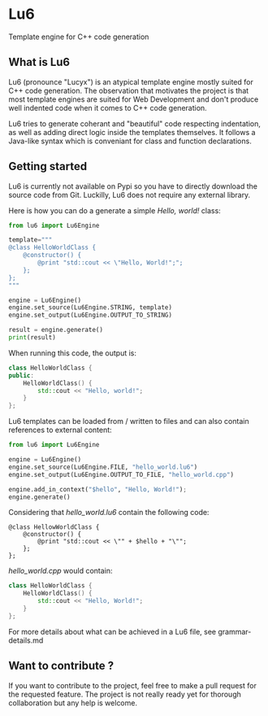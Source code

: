 Lu6
===

Template engine for C++ code generation

## What is Lu6

Lu6 (pronounce "Lucyx") is an atypical template engine mostly suited for C++ code generation. The observation that motivates the project is that most template engines are suited for Web Development and don't produce well indented code when it comes to C++ code generation.

Lu6 tries to generate coherant and "beautiful" code respecting indentation, as well as adding direct logic inside the templates themselves. It follows a Java-like syntax which is conveniant for class and function declarations.

## Getting started

Lu6 is currently not available on Pypi so you have to directly download the source code from Git. Luckilly, Lu6 does not require any external library.

Here is how you can do a generate a simple *Hello, world!* class:

```python
from lu6 import Lu6Engine

template="""
@class HelloWorldClass {
    @constructor() {
        @print "std::cout << \"Hello, World!";";
    };
};
"""

engine = Lu6Engine()
engine.set_source(Lu6Engine.STRING, template)
engine.set_output(Lu6Engine.OUTPUT_TO_STRING)

result = engine.generate()
print(result)
```

When running this code, the output is:
```c++
class HelloWorldClass {
public:
    HelloWorldClass() {
        std::cout << "Hello, world!";
    }
};
```


Lu6 templates can be loaded from / written to files and can also contain references to external content:
```python
from lu6 import Lu6Engine

engine = Lu6Engine()
engine.set_source(Lu6Engine.FILE, "hello_world.lu6")
engine.set_output(Lu6Engine.OUTPUT_TO_FILE, "hello_world.cpp")

engine.add_in_context("$hello", "Hello, World!");
engine.generate()
```

Considering that *hello_world.lu6* contain the following code:
```
@class HellowWorldClass {
    @constructor() {
        @print "std::cout << \"" + $hello + "\"";
    };
};
```

*hello_world.cpp* would contain:
```c++
class HelloWorldClass {
    HelloWorldClass() {
        std::cout << "Hello, World!";
    }
};
```

For more details about what can be achieved in a Lu6 file, see grammar-details.md

## Want to contribute ?

If you want to contribute to the project, feel free to make a pull request for the requested feature. The project is not really ready yet for thorough collaboration but any help is welcome.
